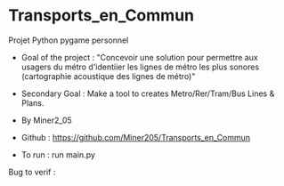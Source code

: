 # Transports_en_Commun
 
Projet Python pygame personnel

- Goal of the project :
"Concevoir une solution pour permettre aux usagers du métro d'identiier les lignes de métro les plus sonores (cartographie acoustique des lignes de métro)"

- Secondary Goal : Make a tool to creates Metro/Rer/Tram/Bus Lines & Plans.


- By Miner2_05

- Github : https://github.com/Miner205/Transports_en_Commun

- To run : run main.py


Bug to verif : 